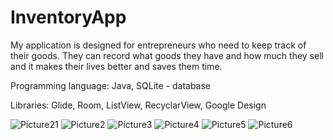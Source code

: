 # InventoryApp
My application is designed for entrepreneurs who need to keep track of their goods. They can record what goods they have and how much they sell and it makes their lives better and saves them time.

Programming language: Java, SQLite - database

Libraries: Glide, Room, ListView, RecyclarView, Google Design 

![Picture21](https://user-images.githubusercontent.com/49874037/102683108-ca7fcc80-41f8-11eb-9214-bb2ce9baa6ca.png)
![Picture2](https://user-images.githubusercontent.com/49874037/102683056-58a78300-41f8-11eb-9faa-fd4c603aa5be.png)
![Picture3](https://user-images.githubusercontent.com/49874037/102683057-59401980-41f8-11eb-9134-ef6733221fea.png)
![Picture4](https://user-images.githubusercontent.com/49874037/102683059-59401980-41f8-11eb-9ebd-e765e86ee9ee.png)
![Picture5](https://user-images.githubusercontent.com/49874037/102683060-59d8b000-41f8-11eb-9de5-8acd57c2b94f.png)
![Picture6](https://user-images.githubusercontent.com/49874037/102683061-59d8b000-41f8-11eb-85e3-b57061dffc0d.png)
